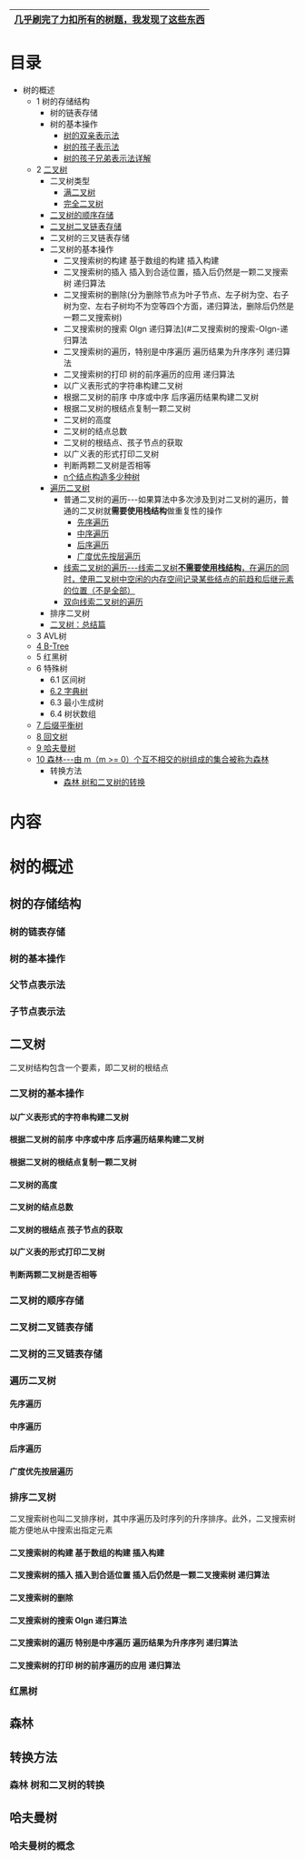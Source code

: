 
[几乎刷完了力扣所有的树题，我发现了这些东西](https://lucifer.ren/blog/2020/11/23/tree/)|
---|


# 目录

   *  树的概述
      *  1  树的存储结构
         *  树的链表存储
         *  树的基本操作
            * [树的双亲表示法](http://data.biancheng.net/view/196.html)
            * [树的孩子表示法](http://data.biancheng.net/view/197.html)
            * [树的孩子兄弟表示法详解](http://data.biancheng.net/view/198.html)
      *  2  [二叉树](http://data.biancheng.net/view/192.html)
            *  二叉树类型
               *  [满二叉树](http://data.biancheng.net/view/192.html)
               *  [完全二叉树](http://data.biancheng.net/view/192.html)
            *  [二叉树的顺序存储](http://data.biancheng.net/view/193.html)
            *  [二叉树二叉链表存储](http://data.biancheng.net/view/194.html)
            *  二叉树的三叉链表存储
            *  二叉树的基本操作
               * 二叉搜索树的构建 基于数组的构建 插入构建
               * 二叉搜索树的插入 插入到合适位置，插入后仍然是一颗二叉搜索树 递归算法
               * 二叉搜索树的删除(分为删除节点为叶子节点、左子树为空、右子树为空、左右子树均不为空等四个方面，递归算法，删除后仍然是一颗二叉搜索树)
               * 二叉搜索树的搜索 Olgn 递归算法](#二叉搜索树的搜索-Olgn-递归算法
               * 二叉搜索树的遍历，特别是中序遍历 遍历结果为升序序列 递归算法
               * 二叉搜索树的打印 树的前序遍历的应用 递归算法
               * 以广义表形式的字符串构建二叉树
               * 根据二叉树的前序 中序或中序 后序遍历结果构建二叉树
               * 根据二叉树的根结点复制一颗二叉树
               * 二叉树的高度
               * 二叉树的结点总数
               * 二叉树的根结点、孩子节点的获取
               * 以广义表的形式打印二叉树
               * 判断两颗二叉树是否相等
               * [n个结点构造多少种树](http://data.biancheng.net/view/35.html)
            *  [遍历二叉树](https://www.kancloud.cn/fe_lucifer/leetcode/1996365)
               *  普通二叉树的遍历---如果算法中多次涉及到对二叉树的遍历，普通的二叉树就**需要使用栈结构**做重复性的操作
                  *  [先序遍历](http://data.biancheng.net/view/143.html)
                  *  [中序遍历](http://data.biancheng.net/view/144.html)
                  *  [后序遍历](http://data.biancheng.net/view/145.html)
                  *  [广度优先按层遍历](http://data.biancheng.net/view/27.html)
               *  [线索二叉树的遍历---线索二叉树**不需要使用栈结构**，在遍历的同时，使用二叉树中空闲的内存空间记录某些结点的前趋和后继元素的位置（不是全部）](http://data.biancheng.net/view/28.html)
               *  [双向线索二叉树的遍历](http://data.biancheng.net/view/29.html)
            *  排序二叉树
            *  [二叉树：总结篇](https://mp.weixin.qq.com/s/-ZJn3jJVdF683ap90yIj4Q)   
      *  3  AVL树
      *  [4  B-Tree](https://www.cnblogs.com/dongguacai/p/7239599.html)
      *  5  红黑树
      *  6  特殊树
         * 6.1 区间树
         * [6.2 字典树](https://oi-wiki.org/string/trie/)
         * 6.3 最小生成树
         * 6.4 树状数组
      *  [7 后缀平衡树](https://oi-wiki.org/string/suffix-bst/)
      *  [8 回文树](https://oi-wiki.org/string/pam/)
      *  [9 哈夫曼树](http://data.biancheng.net/view/33.html)
      *  [10 森林---由 m（m >= 0）个互不相交的树组成的集合被称为森林]()
         *  转换方法
            *  [森林 树和二叉树的转换](http://data.biancheng.net/view/199.html)
      

# 内容

# 树的概述
## 树的存储结构
### 树的链表存储
### 树的基本操作
### 父节点表示法
### 子节点表示法

## 二叉树
二叉树结构包含一个要素，即二叉树的根结点

### 二叉树的基本操作
#### 以广义表形式的字符串构建二叉树
#### 根据二叉树的前序 中序或中序 后序遍历结果构建二叉树
#### 根据二叉树的根结点复制一颗二叉树
#### 二叉树的高度
#### 二叉树的结点总数
#### 二叉树的根结点 孩子节点的获取
#### 以广义表的形式打印二叉树
#### 判断两颗二叉树是否相等

### 二叉树的顺序存储
### 二叉树二叉链表存储
### 二叉树的三叉链表存储

### 遍历二叉树

#### 先序遍历
#### 中序遍历
#### 后序遍历
#### 广度优先按层遍历

### 排序二叉树
二叉搜索树也叫二叉排序树，其中序遍历及时序列的升序排序。此外，二叉搜索树能方便地从中搜索出指定元素
#### 二叉搜索树的构建 基于数组的构建 插入构建
#### 二叉搜索树的插入 插入到合适位置 插入后仍然是一颗二叉搜索树 递归算法
#### 二叉搜索树的删除
#### 二叉搜索树的搜索 Olgn 递归算法
#### 二叉搜索树的遍历 特别是中序遍历 遍历结果为升序序列 递归算法
#### 二叉搜索树的打印 树的前序遍历的应用 递归算法

### 红黑树

## 森林
## 转换方法
### 森林 树和二叉树的转换
## 哈夫曼树
### 哈夫曼树的概念
